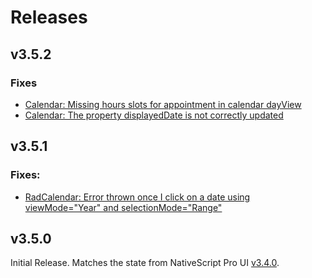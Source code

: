 # Releases

## v3.5.2

### Fixes
 - [Calendar: Missing hours slots for appointment in calendar dayView](https://github.com/telerik/nativescript-ui-feedback/issues/590)
 - [Calendar: The property displayedDate is not correctly updated](https://github.com/telerik/nativescript-ui-feedback/issues/589)

## v3.5.1

### Fixes:
 - [RadCalendar: Error thrown once I click on a date using viewMode="Year" and selectionMode="Range"](https://github.com/telerik/nativescript-ui-feedback/issues/494)


## v3.5.0

Initial Release. Matches the state from NativeScript Pro UI [v3.4.0](http://docs.telerik.com/devtools/nativescript-ui/release-notes#release-notes-340).
